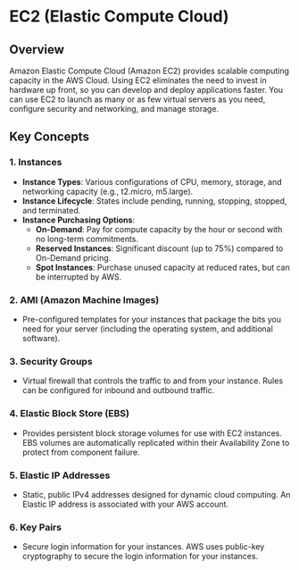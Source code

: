 # EC2 (Elastic Compute Cloud)

## Overview

Amazon Elastic Compute Cloud (Amazon EC2) provides scalable computing capacity in the AWS Cloud. Using EC2 eliminates the need to invest in hardware up front, so you can develop and deploy applications faster. You can use EC2 to launch as many or as few virtual servers as you need, configure security and networking, and manage storage.

## Key Concepts

### 1. **Instances**
   - **Instance Types**: Various configurations of CPU, memory, storage, and networking capacity (e.g., t2.micro, m5.large).
   - **Instance Lifecycle**: States include pending, running, stopping, stopped, and terminated.
   - **Instance Purchasing Options**:
     - **On-Demand**: Pay for compute capacity by the hour or second with no long-term commitments.
     - **Reserved Instances**: Significant discount (up to 75%) compared to On-Demand pricing.
     - **Spot Instances**: Purchase unused capacity at reduced rates, but can be interrupted by AWS.

### 2. **AMI (Amazon Machine Images)**
   - Pre-configured templates for your instances that package the bits you need for your server (including the operating system, and additional software).

### 3. **Security Groups**
   - Virtual firewall that controls the traffic to and from your instance. Rules can be configured for inbound and outbound traffic.

### 4. **Elastic Block Store (EBS)**
   - Provides persistent block storage volumes for use with EC2 instances. EBS volumes are automatically replicated within their Availability Zone to protect from component failure.

### 5. **Elastic IP Addresses**
   - Static, public IPv4 addresses designed for dynamic cloud computing. An Elastic IP address is associated with your AWS account.

### 6. **Key Pairs**
   - Secure login information for your instances. AWS uses public-key cryptography to secure the login information for your instances.
